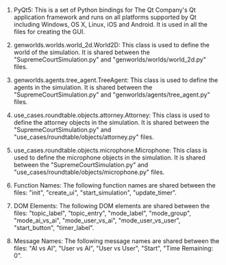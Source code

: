 1. PyQt5: This is a set of Python bindings for The Qt Company's Qt application framework and runs on all platforms supported by Qt including Windows, OS X, Linux, iOS and Android. It is used in all the files for creating the GUI.

2. genworlds.worlds.world_2d.World2D: This class is used to define the world of the simulation. It is shared between the "SupremeCourtSimulation.py" and "genworlds/worlds/world_2d.py" files.

3. genworlds.agents.tree_agent.TreeAgent: This class is used to define the agents in the simulation. It is shared between the "SupremeCourtSimulation.py" and "genworlds/agents/tree_agent.py" files.

4. use_cases.roundtable.objects.attorney.Attorney: This class is used to define the attorney objects in the simulation. It is shared between the "SupremeCourtSimulation.py" and "use_cases/roundtable/objects/attorney.py" files.

5. use_cases.roundtable.objects.microphone.Microphone: This class is used to define the microphone objects in the simulation. It is shared between the "SupremeCourtSimulation.py" and "use_cases/roundtable/objects/microphone.py" files.

6. Function Names: The following function names are shared between the files: "init", "create_ui", "start_simulation", "update_timer".

7. DOM Elements: The following DOM elements are shared between the files: "topic_label", "topic_entry", "mode_label", "mode_group", "mode_ai_vs_ai", "mode_user_vs_ai", "mode_user_vs_user", "start_button", "timer_label".

8. Message Names: The following message names are shared between the files: "AI vs AI", "User vs AI", "User vs User", "Start", "Time Remaining: 0".